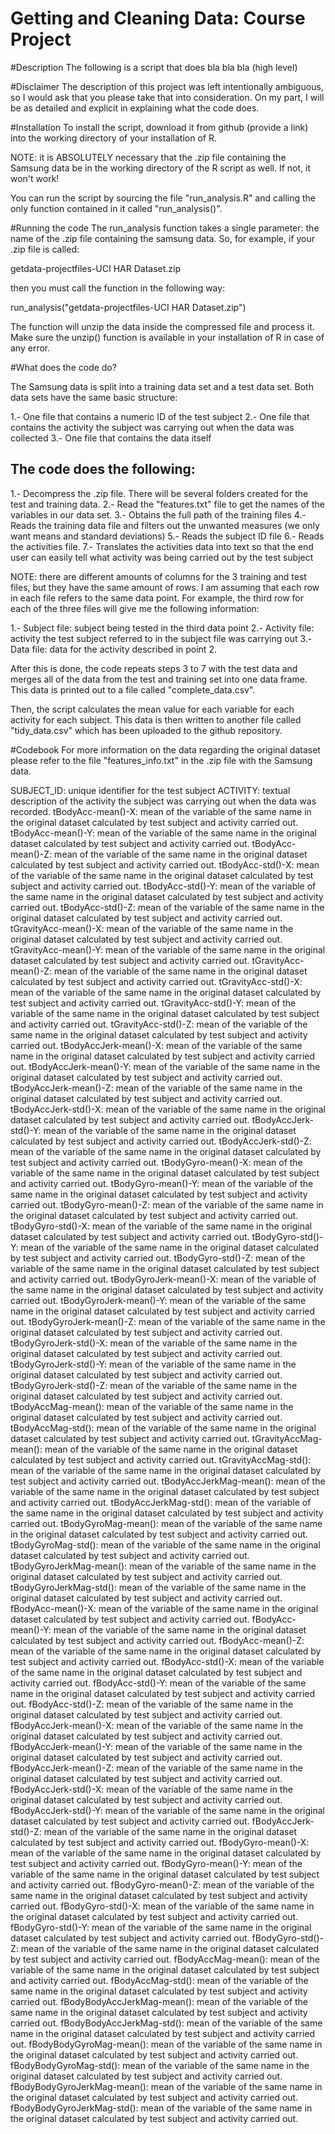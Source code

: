 Getting and Cleaning Data: Course Project
=========================================

#Description
The following is a script that does bla bla bla (high level)

#Disclaimer
The description of this project was left intentionally ambiguous, so I would ask that you please take that into consideration. On my part, I will be as detailed and explicit in explaining what the code does.

#Installation
To install the script, download it from github (provide a link) into the working directory of your installation of R.

NOTE: it is ABSOLUTELY necessary that the .zip file containing the Samsung data be in the working directory of the R script as well. If not, it won't work!

You can run the script by sourcing the file "run_analysis.R" and calling the only function contained in it called "run_analysis()".

#Running the code
The run_analysis function takes a single parameter: the name of the .zip file containing the samsung data. So, for example, if your .zip file is called:

getdata-projectfiles-UCI HAR Dataset.zip

then you must call the function in the following way:

run_analysis("getdata-projectfiles-UCI HAR Dataset.zip")

The function will unzip the data inside the compressed file and process it. Make sure the unzip() function is available in your installation of R in case of any error.


#What does the code do?

The Samsung data is split into a training data set and a test data set. Both data sets have the same basic structure:

1.- One file that contains a numeric ID of the test subject
2.- One file that contains the activity the subject was carrying out when the data was collected
3.- One file that contains the data itself

## The code does the following:

1.- Decompress the .zip file. There will be several folders created for the test and training data.
2.- Read the "features.txt" file to get the names of the variables in our data set.
3.- Obtains the full path of the training files
4.- Reads the training data file and filters out the unwanted measures (we only want means and standard deviations)
5.- Reads the subject ID file
6.- Reads the activities file.
7.- Translates the activities data into text so that the end user can easily tell what activity was being carried out by the test subject

NOTE: there are different amounts of columns for the 3 training and test files, but they have the same amount of rows. I am assuming that each row in each file refers to the same data point. For example, the third row for each of the three files will give me the following information:

1.- Subject file: subject being tested in the third data point
2.- Activity file: activity the test subject referred to in the subject file was carrying out
3.- Data file: data for the activity described in point 2.

After this is done, the code repeats steps 3 to 7 with the test data and merges all of the data from the test and training set into one data frame. This data is printed out to a file called "complete_data.csv".

Then, the script calculates the mean value for each variable for each activity for each subject. This data is then written to another file called "tidy_data.csv" which has been uploaded to the github repository.


#Codebook
For more information on the data regarding the original dataset please refer to the file "features_info.txt" in the .zip file with the Samsung data.

SUBJECT_ID: unique identifier for the test subject
ACTIVITY: textual description of the activity the subject was carrying out when the data was recorded.
tBodyAcc-mean()-X: mean of the variable of the same name in the original dataset calculated by test subject and activity carried out.
tBodyAcc-mean()-Y: mean of the variable of the same name in the original dataset calculated by test subject and activity carried out.
tBodyAcc-mean()-Z: mean of the variable of the same name in the original dataset calculated by test subject and activity carried out.
tBodyAcc-std()-X: mean of the variable of the same name in the original dataset calculated by test subject and activity carried out.
tBodyAcc-std()-Y: mean of the variable of the same name in the original dataset calculated by test subject and activity carried out.
tBodyAcc-std()-Z: mean of the variable of the same name in the original dataset calculated by test subject and activity carried out.
tGravityAcc-mean()-X: mean of the variable of the same name in the original dataset calculated by test subject and activity carried out.
tGravityAcc-mean()-Y: mean of the variable of the same name in the original dataset calculated by test subject and activity carried out.
tGravityAcc-mean()-Z: mean of the variable of the same name in the original dataset calculated by test subject and activity carried out.
tGravityAcc-std()-X: mean of the variable of the same name in the original dataset calculated by test subject and activity carried out.
tGravityAcc-std()-Y: mean of the variable of the same name in the original dataset calculated by test subject and activity carried out.
tGravityAcc-std()-Z: mean of the variable of the same name in the original dataset calculated by test subject and activity carried out.
tBodyAccJerk-mean()-X: mean of the variable of the same name in the original dataset calculated by test subject and activity carried out.
tBodyAccJerk-mean()-Y: mean of the variable of the same name in the original dataset calculated by test subject and activity carried out.
tBodyAccJerk-mean()-Z: mean of the variable of the same name in the original dataset calculated by test subject and activity carried out.
tBodyAccJerk-std()-X: mean of the variable of the same name in the original dataset calculated by test subject and activity carried out.
tBodyAccJerk-std()-Y: mean of the variable of the same name in the original dataset calculated by test subject and activity carried out.
tBodyAccJerk-std()-Z: mean of the variable of the same name in the original dataset calculated by test subject and activity carried out.
tBodyGyro-mean()-X: mean of the variable of the same name in the original dataset calculated by test subject and activity carried out.
tBodyGyro-mean()-Y: mean of the variable of the same name in the original dataset calculated by test subject and activity carried out.
tBodyGyro-mean()-Z: mean of the variable of the same name in the original dataset calculated by test subject and activity carried out.
tBodyGyro-std()-X: mean of the variable of the same name in the original dataset calculated by test subject and activity carried out.
tBodyGyro-std()-Y: mean of the variable of the same name in the original dataset calculated by test subject and activity carried out.
tBodyGyro-std()-Z: mean of the variable of the same name in the original dataset calculated by test subject and activity carried out.
tBodyGyroJerk-mean()-X: mean of the variable of the same name in the original dataset calculated by test subject and activity carried out.
tBodyGyroJerk-mean()-Y: mean of the variable of the same name in the original dataset calculated by test subject and activity carried out.
tBodyGyroJerk-mean()-Z: mean of the variable of the same name in the original dataset calculated by test subject and activity carried out.
tBodyGyroJerk-std()-X: mean of the variable of the same name in the original dataset calculated by test subject and activity carried out.
tBodyGyroJerk-std()-Y: mean of the variable of the same name in the original dataset calculated by test subject and activity carried out.
tBodyGyroJerk-std()-Z: mean of the variable of the same name in the original dataset calculated by test subject and activity carried out.
tBodyAccMag-mean(): mean of the variable of the same name in the original dataset calculated by test subject and activity carried out.
tBodyAccMag-std(): mean of the variable of the same name in the original dataset calculated by test subject and activity carried out.
tGravityAccMag-mean(): mean of the variable of the same name in the original dataset calculated by test subject and activity carried out.
tGravityAccMag-std(): mean of the variable of the same name in the original dataset calculated by test subject and activity carried out.
tBodyAccJerkMag-mean(): mean of the variable of the same name in the original dataset calculated by test subject and activity carried out.
tBodyAccJerkMag-std(): mean of the variable of the same name in the original dataset calculated by test subject and activity carried out.
tBodyGyroMag-mean(): mean of the variable of the same name in the original dataset calculated by test subject and activity carried out.
tBodyGyroMag-std(): mean of the variable of the same name in the original dataset calculated by test subject and activity carried out.
tBodyGyroJerkMag-mean(): mean of the variable of the same name in the original dataset calculated by test subject and activity carried out.
tBodyGyroJerkMag-std(): mean of the variable of the same name in the original dataset calculated by test subject and activity carried out.
fBodyAcc-mean()-X: mean of the variable of the same name in the original dataset calculated by test subject and activity carried out.
fBodyAcc-mean()-Y: mean of the variable of the same name in the original dataset calculated by test subject and activity carried out.
fBodyAcc-mean()-Z: mean of the variable of the same name in the original dataset calculated by test subject and activity carried out.
fBodyAcc-std()-X: mean of the variable of the same name in the original dataset calculated by test subject and activity carried out.
fBodyAcc-std()-Y: mean of the variable of the same name in the original dataset calculated by test subject and activity carried out.
fBodyAcc-std()-Z: mean of the variable of the same name in the original dataset calculated by test subject and activity carried out.
fBodyAccJerk-mean()-X: mean of the variable of the same name in the original dataset calculated by test subject and activity carried out.
fBodyAccJerk-mean()-Y: mean of the variable of the same name in the original dataset calculated by test subject and activity carried out.
fBodyAccJerk-mean()-Z: mean of the variable of the same name in the original dataset calculated by test subject and activity carried out.
fBodyAccJerk-std()-X: mean of the variable of the same name in the original dataset calculated by test subject and activity carried out.
fBodyAccJerk-std()-Y: mean of the variable of the same name in the original dataset calculated by test subject and activity carried out.
fBodyAccJerk-std()-Z: mean of the variable of the same name in the original dataset calculated by test subject and activity carried out.
fBodyGyro-mean()-X: mean of the variable of the same name in the original dataset calculated by test subject and activity carried out.
fBodyGyro-mean()-Y: mean of the variable of the same name in the original dataset calculated by test subject and activity carried out.
fBodyGyro-mean()-Z: mean of the variable of the same name in the original dataset calculated by test subject and activity carried out.
fBodyGyro-std()-X: mean of the variable of the same name in the original dataset calculated by test subject and activity carried out.
fBodyGyro-std()-Y: mean of the variable of the same name in the original dataset calculated by test subject and activity carried out.
fBodyGyro-std()-Z: mean of the variable of the same name in the original dataset calculated by test subject and activity carried out.
fBodyAccMag-mean(): mean of the variable of the same name in the original dataset calculated by test subject and activity carried out.
fBodyAccMag-std(): mean of the variable of the same name in the original dataset calculated by test subject and activity carried out.
fBodyBodyAccJerkMag-mean(): mean of the variable of the same name in the original dataset calculated by test subject and activity carried out.
fBodyBodyAccJerkMag-std(): mean of the variable of the same name in the original dataset calculated by test subject and activity carried out.
fBodyBodyGyroMag-mean(): mean of the variable of the same name in the original dataset calculated by test subject and activity carried out.
fBodyBodyGyroMag-std(): mean of the variable of the same name in the original dataset calculated by test subject and activity carried out.
fBodyBodyGyroJerkMag-mean(): mean of the variable of the same name in the original dataset calculated by test subject and activity carried out.
fBodyBodyGyroJerkMag-std(): mean of the variable of the same name in the original dataset calculated by test subject and activity carried out.
